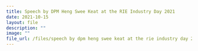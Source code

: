 ```yaml
---
title: Speech by DPM Heng Swee Keat at the RIE Industry Day 2021
date: 2021-10-15
layout: file
description: ""
image: ""
file_url: /files/speech by dpm heng swee keat at the rie industry day 2021.pdf
---
```

